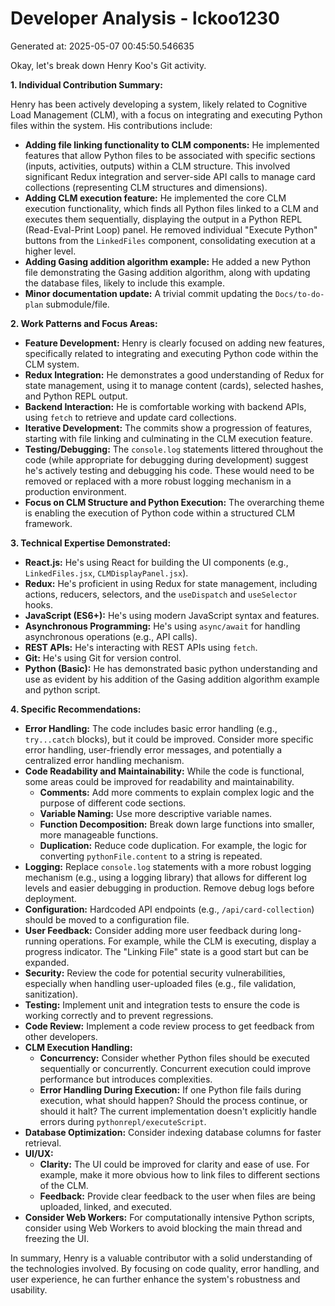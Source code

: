# Developer Analysis - lckoo1230
Generated at: 2025-05-07 00:45:50.546635

Okay, let's break down Henry Koo's Git activity.

**1. Individual Contribution Summary:**

Henry has been actively developing a system, likely related to Cognitive Load Management (CLM), with a focus on integrating and executing Python files within the system.  His contributions include:

*   **Adding file linking functionality to CLM components:** He implemented features that allow Python files to be associated with specific sections (inputs, activities, outputs) within a CLM structure. This involved significant Redux integration and server-side API calls to manage card collections (representing CLM structures and dimensions).
*   **Adding CLM execution feature:** He implemented the core CLM execution functionality, which finds all Python files linked to a CLM and executes them sequentially, displaying the output in a Python REPL (Read-Eval-Print Loop) panel. He removed individual "Execute Python" buttons from the `LinkedFiles` component, consolidating execution at a higher level.
*   **Adding Gasing addition algorithm example:** He added a new Python file demonstrating the Gasing addition algorithm, along with updating the database files, likely to include this example.
*   **Minor documentation update:** A trivial commit updating the `Docs/to-do-plan` submodule/file.

**2. Work Patterns and Focus Areas:**

*   **Feature Development:** Henry is clearly focused on adding new features, specifically related to integrating and executing Python code within the CLM system.
*   **Redux Integration:** He demonstrates a good understanding of Redux for state management, using it to manage content (cards), selected hashes, and Python REPL output.
*   **Backend Interaction:** He is comfortable working with backend APIs, using `fetch` to retrieve and update card collections.
*   **Iterative Development:** The commits show a progression of features, starting with file linking and culminating in the CLM execution feature.
*   **Testing/Debugging:**  The `console.log` statements littered throughout the code (while appropriate for debugging during development) suggest he's actively testing and debugging his code. These would need to be removed or replaced with a more robust logging mechanism in a production environment.
*   **Focus on CLM Structure and Python Execution:** The overarching theme is enabling the execution of Python code within a structured CLM framework.

**3. Technical Expertise Demonstrated:**

*   **React.js:** He's using React for building the UI components (e.g., `LinkedFiles.jsx`, `CLMDisplayPanel.jsx`).
*   **Redux:**  He's proficient in using Redux for state management, including actions, reducers, selectors, and the `useDispatch` and `useSelector` hooks.
*   **JavaScript (ES6+):**  He's using modern JavaScript syntax and features.
*   **Asynchronous Programming:**  He's using `async/await` for handling asynchronous operations (e.g., API calls).
*   **REST APIs:**  He's interacting with REST APIs using `fetch`.
*   **Git:**  He's using Git for version control.
*   **Python (Basic):** He has demonstrated basic python understanding and use as evident by his addition of the Gasing addition algorithm example and python script.

**4. Specific Recommendations:**

*   **Error Handling:**  The code includes basic error handling (e.g., `try...catch` blocks), but it could be improved.  Consider more specific error handling, user-friendly error messages, and potentially a centralized error handling mechanism.
*   **Code Readability and Maintainability:**  While the code is functional, some areas could be improved for readability and maintainability.
    *   **Comments:**  Add more comments to explain complex logic and the purpose of different code sections.
    *   **Variable Naming:**  Use more descriptive variable names.
    *   **Function Decomposition:**  Break down large functions into smaller, more manageable functions.
    *   **Duplication:**  Reduce code duplication. For example, the logic for converting `pythonFile.content` to a string is repeated.
*   **Logging:**  Replace `console.log` statements with a more robust logging mechanism (e.g., using a logging library) that allows for different log levels and easier debugging in production.  Remove debug logs before deployment.
*   **Configuration:**  Hardcoded API endpoints (e.g., `/api/card-collection`) should be moved to a configuration file.
*   **User Feedback:** Consider adding more user feedback during long-running operations. For example, while the CLM is executing, display a progress indicator.  The "Linking File" state is a good start but can be expanded.
*   **Security:**  Review the code for potential security vulnerabilities, especially when handling user-uploaded files (e.g., file validation, sanitization).
*   **Testing:** Implement unit and integration tests to ensure the code is working correctly and to prevent regressions.
*   **Code Review:**  Implement a code review process to get feedback from other developers.
*   **CLM Execution Handling:**
    *   **Concurrency:** Consider whether Python files should be executed sequentially or concurrently.  Concurrent execution could improve performance but introduces complexities.
    *   **Error Handling During Execution:**  If one Python file fails during execution, what should happen? Should the process continue, or should it halt?  The current implementation doesn't explicitly handle errors during `pythonrepl/executeScript`.
*   **Database Optimization:**  Consider indexing database columns for faster retrieval.
*   **UI/UX:**
    *   **Clarity:**  The UI could be improved for clarity and ease of use. For example, make it more obvious how to link files to different sections of the CLM.
    *   **Feedback:** Provide clear feedback to the user when files are being uploaded, linked, and executed.
*   **Consider Web Workers:**  For computationally intensive Python scripts, consider using Web Workers to avoid blocking the main thread and freezing the UI.

In summary, Henry is a valuable contributor with a solid understanding of the technologies involved. By focusing on code quality, error handling, and user experience, he can further enhance the system's robustness and usability.
